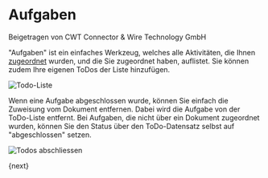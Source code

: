 <!-- add-breadcrumbs -->
# Aufgaben
<span class="text-muted contributed-by">Beigetragen von CWT Connector & Wire Technology GmbH</span>

"Aufgaben" ist ein einfaches Werkzeug, welches alle Aktivitäten, die Ihnen [zugeordnet](https://enterprise.plus.co.zm/collaboration-tools/assignment) wurden, und die Sie zugeordnet haben, auflistet. Sie können zudem Ihre eigenen ToDos der Liste hinzufügen.

![Todo-Liste](/docs/assets/old_images/ProEnterprise/todo-list.png)

Wenn eine Aufgabe abgeschlossen wurde, können Sie einfach die Zuweisung vom Dokument entfernen. Dabei wird die Aufgabe von der ToDo-Liste entfernt. Bei Aufgaben, die nicht über ein Dokument zugeordnet wurden, können Sie den Status über den ToDo-Datensatz selbst auf "abgeschlossen" setzen.

![Todos abschliessen](/docs/assets/old_images/ProEnterprise/todo-close.png)

{next}
